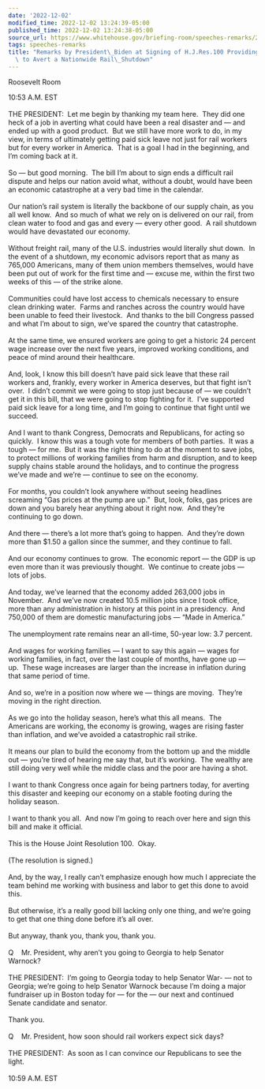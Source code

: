 ```yaml
---
date: '2022-12-02'
modified_time: 2022-12-02 13:24:39-05:00
published_time: 2022-12-02 13:24:38-05:00
source_url: https://www.whitehouse.gov/briefing-room/speeches-remarks/2022/12/02/remarks-by-president-biden-at-signing-of-h-j-res-100-providing-a-resolution-to-avert-a-nationwide-rail-shutdown/
tags: speeches-remarks
title: "Remarks by President\_Biden at Signing of H.J.Res.100 Providing a Resolution\
  \ to Avert a Nationwide Rail\_Shutdown"
---
```

 
Roosevelt Room

10:53 A.M. EST   
   
THE PRESIDENT:  Let me begin by thanking my team here.  They did one
heck of a job in averting what could have been a real disaster and — and
ended up with a good product.  But we still have more work to do, in my
view, in terms of ultimately getting paid sick leave not just for rail
workers but for every worker in America.  That is a goal I had in the
beginning, and I’m coming back at it.  
   
So — but good morning.  The bill I’m about to sign ends a difficult rail
dispute and helps our nation avoid what, without a doubt, would have
been an economic catastrophe at a very bad time in the calendar.  
   
Our nation’s rail system is literally the backbone of our supply chain,
as you all well know.  And so much of what we rely on is delivered on
our rail, from clean water to food and gas and every — every other
good.  A rail shutdown would have devastated our economy.   
   
Without freight rail, many of the U.S. industries would literally shut
down.  In the event of a shutdown, my economic advisors report that as
many as 765,000 Americans, many of them union members themselves, would
have been put out of work for the first time and — excuse me, within the
first two weeks of this — of the strike alone.  
   
Communities could have lost access to chemicals necessary to ensure
clean drinking water.  Farms and ranches across the country would have
been unable to feed their livestock.  And thanks to the bill Congress
passed and what I’m about to sign, we’ve spared the country that
catastrophe.   
   
At the same time, we ensured workers are going to get a historic 24
percent wage increase over the next five years, improved working
conditions, and peace of mind around their healthcare.  
   
And, look, I know this bill doesn’t have paid sick leave that these rail
workers and, frankly, every worker in America deserves, but that fight
isn’t over.  I didn’t commit we were going to stop just because of — we
couldn’t get it in this bill, that we were going to stop fighting for
it.  I’ve supported paid sick leave for a long time, and I’m going to
continue that fight until we succeed.  
   
And I want to thank Congress, Democrats and Republicans, for acting so
quickly.  I know this was a tough vote for members of both parties.  It
was a tough — for me.  But it was the right thing to do at the moment to
save jobs, to protect millions of working families from harm and
disruption, and to keep supply chains stable around the holidays, and to
continue the progress we’ve made and we’re — continue to see on the
economy.  
   
For months, you couldn’t look anywhere without seeing headlines
screaming “Gas prices at the pump are up.”  But, look, folks, gas prices
are down and you barely hear anything about it right now.  And they’re
continuing to go down.   
   
And there — there’s a lot more that’s going to happen.  And they’re down
more than $1.50 a gallon since the summer, and they continue to fall.   
   
And our economy continues to grow.  The economic report — the GDP is up
even more than it was previously thought.  We continue to create jobs —
lots of jobs.  
   
And today, we’ve learned that the economy added 263,000 jobs in
November.  And we’ve now created 10.5 million jobs since I took office,
more than any administration in history at this point in a presidency. 
And 750,000 of them are domestic manufacturing jobs — “Made in
America.”  
   
The unemployment rate remains near an all-time, 50-year low: 3.7
percent.   
   
And wages for working families — I want to say this again — wages for
working families, in fact, over the last couple of months, have gone up
— up.  These wage increases are larger than the increase in inflation
during that same period of time.  
   
And so, we’re in a position now where we — things are moving.  They’re
moving in the right direction.  
   
As we go into the holiday season, here’s what this all means.  The
Americans are working, the economy is growing, wages are rising faster
than inflation, and we’ve avoided a catastrophic rail strike.  
   
It means our plan to build the economy from the bottom up and the middle
out — you’re tired of hearing me say that, but it’s working.  The
wealthy are still doing very well while the middle class and the poor
are having a shot.  
   
I want to thank Congress once again for being partners today, for
averting this disaster and keeping our economy on a stable footing
during the holiday season.  
   
I want to thank you all.  And now I’m going to reach over here and sign
this bill and make it official.  
   
This is the House Joint Resolution 100.  Okay.  
   
(The resolution is signed.)  
   
And, by the way, I really can’t emphasize enough how much I appreciate
the team behind me working with business and labor to get this done to
avoid this.  
   
But otherwise, it’s a really good bill lacking only one thing, and we’re
going to get that one thing done before it’s all over.  
   
But anyway, thank you, thank you, thank you.  
   
Q    Mr. President, why aren’t you going to Georgia to help Senator
Warnock?  
   
THE PRESIDENT:  I’m going to Georgia today to help Senator War- — not to
Georgia; we’re going to help Senator Warnock because I’m doing a major
fundraiser up in Boston today for — for the — our next and continued
Senate candidate and senator.  
   
Thank you.  
   
Q    Mr. President, how soon should rail workers expect sick days?  
   
THE PRESIDENT:  As soon as I can convince our Republicans to see the
light.  
   
10:59 A.M. EST
